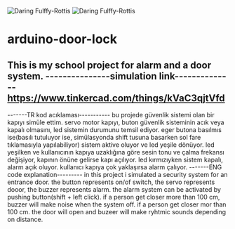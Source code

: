 ![Daring Fulffy-Rottis](https://user-images.githubusercontent.com/77054769/113489830-208a2e80-94cf-11eb-9088-07882fc545c0.png)
![Daring Fulffy-Rottis](https://user-images.githubusercontent.com/77054769/113489838-3697ef00-94cf-11eb-82f1-856823211068.png)
# arduino-door-lock
This is my school project for alarm and a door system.
---------------simulation link--------------
https://www.tinkercad.com/things/kVaC3qjtVfd
--------------------------------------------
-------TR kod acıklaması-----------
bu projede güvenlik sistemi olan bir kapıyı simüle ettim.
servo motor kapıyı, buton güvenlik sisteminin acık veya kapalı olmasını, led sistemin durumunu temsil ediyor.
eger butona basılmıs ise(basılı tutuluyor ise, simülasyonda shift tusuna basarken sol fare tıklamasıyla yapılabiliyor) sistem aktive oluyor ve led yeşile dönüyor.
led yeşilken ve kullanıcının kapıya uzaklığına göre sesin tonu ve çalma frekansı değişiyor, kapının önüne gelirse kapı açılıyor.
led kırmızıyken sistem kapalı, alarm açık oluyor. kullanıcı kapıya çok yaklaşırsa alarm çalıyor.
-------ENG code explanation---------
in this project i simulated a security system for an entrance door.
the button represents on/of switch, the servo represents dooor, the buzzer represents alarm.
the alarm system can be activated by pushing button(shift + left click). if a person get closer more than 100 cm, buzzer will make noise when the system off.
if a person get closer mor than 100 cm. the door will open and buzeer will make ryhtmic sounds depending on distance.
